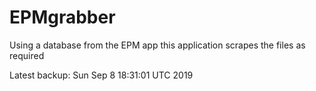 # EPMgrabber
Using a database from the EPM app this application scrapes the files as required


Latest backup: Sun Sep 8 18:31:01 UTC 2019
